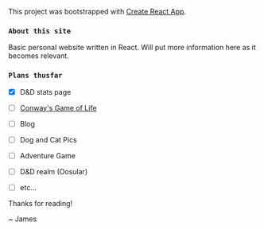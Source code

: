 This project was bootstrapped with [Create React App](https://github.com/facebook/create-react-app).

### `About this site`

Basic personal website written in React.
Will put more information here as it becomes relevant.


### `Plans thusfar`

- [x] D&D stats page
- [ ] [Conway's Game of Life](https://en.wikipedia.org/wiki/Conway%27s_Game_of_Life)
- [ ] Blog
- [ ] Dog and Cat Pics
- [ ] Adventure Game
- [ ] D&D realm (Oosular)
- [ ] etc...


Thanks for reading!

~ James

